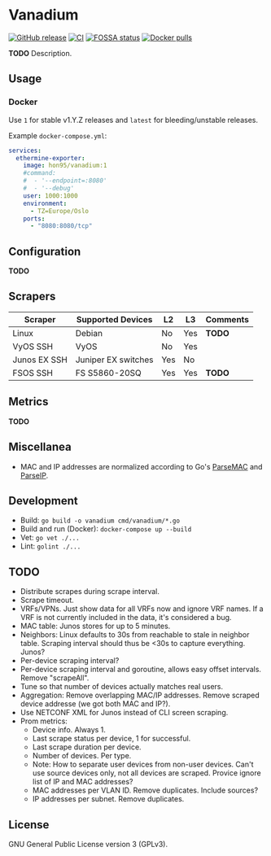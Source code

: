 # Vanadium

[![GitHub release](https://img.shields.io/github/v/release/HON95/vanadium?label=Version)](https://github.com/HON95/vanadium/releases)
[![CI](https://github.com/HON95/vanadium/workflows/CI/badge.svg?branch=master)](https://github.com/HON95/vanadium/actions?query=workflow%3ACI)
[![FOSSA status](https://app.fossa.com/api/projects/git%2Bgithub.com%2FHON95%2Fvanadium.svg?type=shield)](https://app.fossa.com/projects/git%2Bgithub.com%2FHON95%2Fvanadium?ref=badge_shield)
[![Docker pulls](https://img.shields.io/docker/pulls/hon95/vanadium?label=Docker%20Hub)](https://hub.docker.com/r/hon95/vanadium)

**TODO** Description.

## Usage

### Docker

Use `1` for stable v1.Y.Z releases and `latest` for bleeding/unstable releases.

Example `docker-compose.yml`:

```yaml
services:
  ethermine-exporter:
    image: hon95/vanadium:1
    #command:
    #  - '--endpoint=:8080'
    #  - '--debug'
    user: 1000:1000
    environment:
      - TZ=Europe/Oslo
    ports:
      - "8080:8080/tcp"
```

## Configuration

**TODO**

## Scrapers

| Scraper | Supported Devices | L2 | L3 | Comments |
| - | - | - | - | - |
| Linux | Debian | No | Yes | **TODO** |
| VyOS SSH | VyOS | No | Yes | |
| Junos EX SSH | Juniper EX switches | Yes | No | |
| FSOS SSH | FS S5860-20SQ | Yes | Yes | **TODO** |

## Metrics

**TODO**

## Miscellanea

- MAC and IP addresses are normalized according to Go's [ParseMAC](https://pkg.go.dev/net#ParseMAC) and [ParseIP](https://pkg.go.dev/net#ParseIP).

## Development

- Build: `go build -o vanadium cmd/vanadium/*.go`
- Build and run (Docker): `docker-compose up --build`
- Vet: `go vet ./...`
- Lint: `golint ./...`

## TODO

- Distribute scrapes during scrape interval.
- Scrape timeout.
- VRFs/VPNs. Just show data for all VRFs now and ignore VRF names. If a VRF is not currently included in the data, it's considered a bug.
- MAC table: Junos stores for up to 5 minutes.
- Neighbors: Linux defaults to 30s from reachable to stale in neighbor table. Scraping interval should thus be <30s to capture everything. Junos?
- Per-device scraping interval?
- Per-device scraping interval and goroutine, allows easy offset intervals. Remove "scrapeAll".
- Tune so that number of devices actually matches real users.
- Aggregation: Remove overlapping MAC/IP addresses. Remove scraped device addresse (we got both MAC and IP?).
- Use NETCONF XML for Junos instead of CLI screen scraping.
- Prom metrics:
  - Device info. Always 1.
  - Last scrape status per device, 1 for successful.
  - Last scrape duration per device.
  - Number of devices. Per type.
  - Note: How to separate user devices from non-user devices. Can't use source devices only, not all devices are scraped. Provice ignore list of IP and MAC addresses?
  - MAC addresses per VLAN ID. Remove duplicates. Include sources?
  - IP addresses per subnet. Remove duplicates.

## License

GNU General Public License version 3 (GPLv3).
